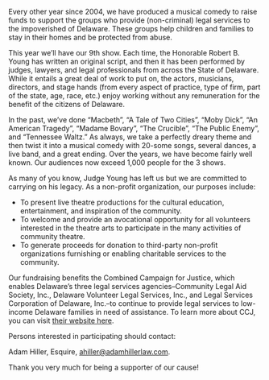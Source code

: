 Every other year since 2004, we have produced a musical comedy to raise funds to support the groups who provide (non-criminal) legal services to the impoverished of Delaware. These groups help children and families to stay in their homes and be protected from abuse.

This year we’ll have our 9th show. Each time, the Honorable Robert B. Young has written an original script, and then it has been performed by judges, lawyers, and legal professionals from across the State of Delaware.  While it entails a great deal of work to put on, the actors, musicians, directors, and stage hands (from every aspect of practice, type of firm, part of the state, age, race, etc.) enjoy working without any remuneration for the benefit of the citizens of Delaware.

In the past, we’ve done “Macbeth”, “A Tale of Two Cities”, “Moby Dick”, “An American Tragedy”, “Madame Bovary”, “The Crucible”, “The Public Enemy”, and “Tennessee Waltz.” As always, we take a perfectly dreary theme and then twist it into a musical comedy with 20-some songs, several dances, a live band, and a great ending. Over the years, we have become fairly well known. Our audiences now exceed 1,000 people for the 3 shows.

As many of you know, Judge Young has left us but we are committed to carrying on his legacy. As a non-profit organization, our purposes include:

* To present live theatre productions for the cultural education, entertainment, and inspiration of the community.
* To welcome and provide an avocational opportunity for all volunteers interested in the theatre arts to participate in the many activities of community theatre.
* To generate proceeds for donation to third-party non-profit organizations furnishing or enabling charitable services to the community.

Our fundraising benefits the Combined Campaign for Justice, which enables Delaware’s three legal services agencies–Community Legal Aid Society, Inc., Delaware Volunteer Legal Services, Inc., and Legal Services Corporation of Delaware, Inc.–to continue to provide legal services to low-income Delaware families in need of assistance. To learn more about CCJ, you can visit [their website here](https://delawareccj.org/).

Persons interested in participating should contact:

Adam Hiller, Esquire, [ahiller@adamhillerlaw.com](mailto:ahiller@adamhillerlaw.com).

Thank you very much for being a supporter of our cause!
